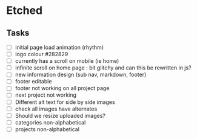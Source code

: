 # Etched


## Tasks
- [ ] initial page load animation (rhythm)
- [ ] logo colour #282829
- [ ] currently has a scroll on mobile (ie home)
- [ ] infinite scroll on home page : bit glitchy and can this be rewritten in js?
- [ ] new information design (sub nav, markdown, footer)
- [ ] footer editable
- [ ] footer not working on all project page
- [ ] next project not working
- [ ] Different alt text for side by side images
- [ ] check all images have alternates
- [ ] Should we resize uploaded images?
- [ ] categories non-alphabetical
- [ ] projects non-alphabetical
